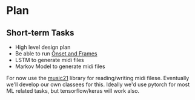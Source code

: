 # Plan

## Short-term Tasks
 - High level design plan
 - Be able to run [Onset and Frames](https://magenta.tensorflow.org/onsets-frames)
 - LSTM to generate midi files
 - Markov Model to generate midi files

For now use the [music21](https://github.com/cuthbertLab/music21) library for reading/writing midi filese. Eventually we'll develop our own classees for this. Ideally we'd use pytorch for most ML related tasks, but tensorflow/keras will work also. 
